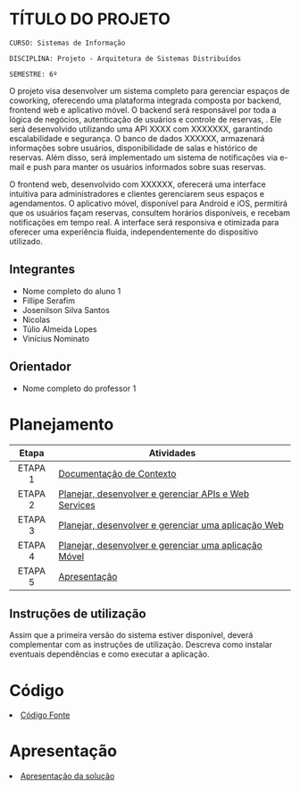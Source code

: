 # TÍTULO DO PROJETO

`CURSO: Sistemas de Informação`

`DISCIPLINA: Projeto - Arquitetura de Sistemas Distribuídos`

`SEMESTRE: 6º`

O projeto visa desenvolver um sistema completo para gerenciar espaços de coworking, oferecendo uma plataforma integrada composta por backend, frontend web e aplicativo móvel. O backend será responsável por toda a lógica de negócios, autenticação de usuários e controle de reservas, . Ele será desenvolvido utilizando uma API XXXX com XXXXXXX, garantindo escalabilidade e segurança. O banco de dados XXXXXX, armazenará informações sobre usuários, disponibilidade de salas e histórico de reservas. Além disso, será implementado um sistema de notificações via e-mail e push para manter os usuários informados sobre suas reservas.

O frontend web, desenvolvido com XXXXXX, oferecerá uma interface intuitiva para administradores e clientes gerenciarem seus espaços e agendamentos. O aplicativo móvel, disponível para Android e iOS, permitirá que os usuários façam reservas, consultem horários disponíveis, e recebam notificações em tempo real. A interface será responsiva e otimizada para oferecer uma experiência fluida, independentemente do dispositivo utilizado. 

## Integrantes

* Nome completo do aluno 1
* Fillipe Serafim
* Josenilson Silva Santos
* Nicolas
* Túlio Almeida Lopes
* Vinícius Nominato

## Orientador

* Nome completo do professor 1

# Planejamento

| Etapa         | Atividades |
|  :----:   | ----------- |
| ETAPA 1         |[Documentação de Contexto](docs/contexto.md) <br> |
| ETAPA 2         |[Planejar, desenvolver e gerenciar APIs e Web Services](docs/backend-apis.md) <br> |
| ETAPA 3         |[Planejar, desenvolver e gerenciar uma aplicação Web](docs/frontend-web.md) |
| ETAPA 4        |[Planejar, desenvolver e gerenciar uma aplicação Móvel](docs/frontend-mobile.md) <br>  |
| ETAPA 5         | [Apresentação](presentation/README.md) |
## Instruções de utilização

Assim que a primeira versão do sistema estiver disponível, deverá complementar com as instruções de utilização. Descreva como instalar eventuais dependências e como executar a aplicação.

# Código

<li><a href="src/README.md"> Código Fonte</a></li>

# Apresentação

<li><a href="presentation/README.md"> Apresentação da solução</a></li>
